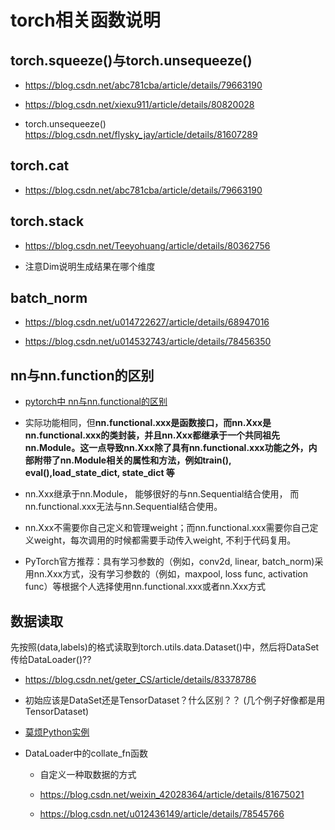 # torch相关函数说明

## torch.squeeze()与torch.unsequeeze()

* https://blog.csdn.net/abc781cba/article/details/79663190

* https://blog.csdn.net/xiexu911/article/details/80820028

* torch.unsequeeze()   https://blog.csdn.net/flysky_jay/article/details/81607289


## torch.cat

* https://blog.csdn.net/abc781cba/article/details/79663190

## torch.stack

* https://blog.csdn.net/Teeyohuang/article/details/80362756

* 注意Dim说明生成结果在哪个维度


## batch_norm

* https://blog.csdn.net/u014722627/article/details/68947016

* https://blog.csdn.net/u014532743/article/details/78456350

## nn与nn.function的区别

* [pytorch中 nn与nn.functional的区别](https://www.zhihu.com/question/66782101)

* 实际功能相同，但**nn.functional.xxx是函数接口，而nn.Xxx是nn.functional.xxx的类封装，并且nn.Xxx都继承于一个共同祖先nn.Module。这一点导致nn.Xxx除了具有nn.functional.xxx功能之外，内部附带了nn.Module相关的属性和方法，例如train(), eval(),load_state_dict, state_dict 等**

* nn.Xxx继承于nn.Module， 能够很好的与nn.Sequential结合使用， 而nn.functional.xxx无法与nn.Sequential结合使用。

* nn.Xxx不需要你自己定义和管理weight；而nn.functional.xxx需要你自己定义weight，每次调用的时候都需要手动传入weight, 不利于代码复用。

* PyTorch官方推荐：具有学习参数的（例如，conv2d, linear, batch_norm)采用nn.Xxx方式，没有学习参数的（例如，maxpool, loss func, activation func）等根据个人选择使用nn.functional.xxx或者nn.Xxx方式

## 数据读取

先按照(data,labels)的格式读取到torch.utils.data.Dataset()中，然后将DataSet传给DataLoader()??

* https://blog.csdn.net/geter_CS/article/details/83378786

* 初始应该是DataSet还是TensorDataset？什么区别？？ (几个例子好像都是用TensorDataset)

* [莫烦Python实例](https://morvanzhou.github.io/tutorials/machine-learning/torch/3-05-train-on-batch/)

* DataLoader中的collate_fn函数

    * 自定义一种取数据的方式

    * https://blog.csdn.net/weixin_42028364/article/details/81675021

    * https://blog.csdn.net/u012436149/article/details/78545766